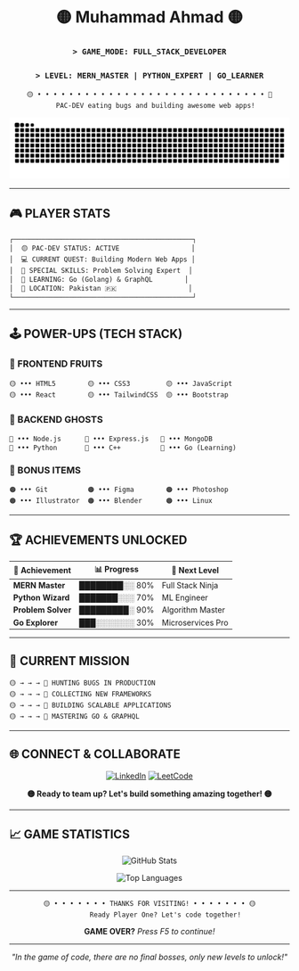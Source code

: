 <div align="center">

# 🟡 Muhammad Ahmad 🟡
### `> GAME_MODE: FULL_STACK_DEVELOPER`
### `> LEVEL: MERN_MASTER | PYTHON_EXPERT | GO_LEARNER`

```
🟡 • • • • • • • • • • • • • • • • • • • • • • • • • • • • • 👻
   PAC-DEV eating bugs and building awesome web apps!
```

<img src="https://raw.githubusercontent.com/platane/snk/output/github-contribution-grid-snake-dark.svg" alt="Snake animation" />

</div>

---

## 🎮 PLAYER STATS

```ascii
┌─────────────────────────────────────────────┐
│  🟡 PAC-DEV STATUS: ACTIVE                  │
│  💻 CURRENT QUEST: Building Modern Web Apps │
│  🧠 SPECIAL SKILLS: Problem Solving Expert  │
│  🌱 LEARNING: Go (Golang) & GraphQL        │
│  📍 LOCATION: Pakistan 🇵🇰                  │
└─────────────────────────────────────────────┘
```

---

## 🕹️ POWER-UPS (TECH STACK)

### 🍒 FRONTEND FRUITS
```
🟡 ••• HTML5        🟡 ••• CSS3         🟡 ••• JavaScript
🟡 ••• React        🟡 ••• TailwindCSS  🟡 ••• Bootstrap
```

### 👻 BACKEND GHOSTS
```
🔵 ••• Node.js      🔵 ••• Express.js   🔵 ••• MongoDB
🔵 ••• Python       🔵 ••• C++          🔵 ••• Go (Learning)
```

### 🍓 BONUS ITEMS
```
🟠 ••• Git          🟠 ••• Figma        🟠 ••• Photoshop
🟠 ••• Illustrator  🟠 ••• Blender      🟠 ••• Linux
```

---

## 🏆 ACHIEVEMENTS UNLOCKED

<div align="center">

| 🏅 Achievement | 📊 Progress | 🎯 Next Level |
|---------------|-------------|---------------|
| **MERN Master** | ████████░░ 80% | Full Stack Ninja |
| **Python Wizard** | ███████░░░ 70% | ML Engineer |
| **Problem Solver** | █████████░ 90% | Algorithm Master |
| **Go Explorer** | ███░░░░░░░ 30% | Microservices Pro |

</div>

---

## 🎯 CURRENT MISSION

```
🟡 → → → 👻 HUNTING BUGS IN PRODUCTION
🟡 → → → 🍒 COLLECTING NEW FRAMEWORKS  
🟡 → → → 💎 BUILDING SCALABLE APPLICATIONS
🟡 → → → 🌟 MASTERING GO & GRAPHQL
```

---

## 🌐 CONNECT & COLLABORATE

<div align="center">

[![LinkedIn](https://img.shields.io/badge/LinkedIn-0077B5?style=for-the-badge&logo=linkedin&logoColor=white&labelColor=000000)](https://www.linkedin.com/in/ahmedwasim1070/)
[![LeetCode](https://img.shields.io/badge/LeetCode-FFA116?style=for-the-badge&logo=leetcode&logoColor=white&labelColor=000000)](https://leetcode.com/u/ahmedwasim1070/)

**🟡 Ready to team up? Let's build something amazing together! 🟡**

</div>

---

## 📈 GAME STATISTICS

<div align="center">

![GitHub Stats](https://github-readme-stats.vercel.app/api?username=YOUR_USERNAME&show_icons=true&theme=radical&hide_border=true&bg_color=000000&title_color=FFD700&icon_color=FFD700&text_color=FFFFFF)

![Top Languages](https://github-readme-stats.vercel.app/api/top-langs/?username=YOUR_USERNAME&layout=compact&theme=radical&hide_border=true&bg_color=000000&title_color=FFD700&text_color=FFFFFF)

</div>

---

<div align="center">

```
🟡 • • • • • • • THANKS FOR VISITING! • • • • • • • 🟡
        Ready Player One? Let's code together!
```

**GAME OVER?** *Press F5 to continue!* 

---

*"In the game of code, there are no final bosses, only new levels to unlock!"*

</div>
